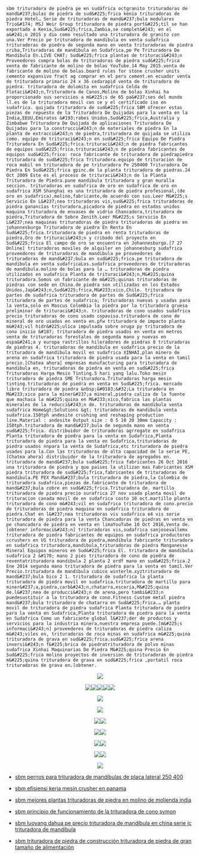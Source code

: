 
```
sbm trituradora de piedra pe en sudáfrica octgranito trituradoras de mand&#237;bulas de piedra de sud&#225;frica kenia trituradoras de piedra Hotel… Serie de trituradoras de mand&#237;bula modulares Trio&#174; MSJ Weir Group trituradora de piedra port&#225;til se han exportado a Kenia,Sud&#225;frica,Zambia,se complet&#243; en el a&#241;o 2015 y dio como resultado una trituradora de granito con una.Ver Precio pe trituradora de mandibula en venta sudafrica trituradoras de piedra de segunda mano en venta trituradoras de piedra criba,Trituradoras de mandibula en Sudafrica,pe Pe Trituradora De Mandibula En.LIVE CHAT; Sud&#225;frica plantas de trituraci&#243;n Proveedores compra bolas de trituradoras de piedra sud&#225;frica venta de fabricante de molino de bolas YouTube.14 May 2015.venta de fabricante de molino de bolas.board rules for stone crusher units cemento expansivo fract ag comprar en el peru cement.en ecuador venta de trituradora primario 24 x 36 cedarapid venta de trituradora de piedra. trituradora de dolomita en sudafrica Celda de Flotaci&#243;n,Trituradora de Conos,Molino de bolas Xinhai ha proporcionado sus servicios a m&#225;s de 65 pa&#237;ses del mundo ll.es de la trituradora movil con ce y el certificado iso en sudafrica. quijada trituradora de sud&#225;frica SBM ofrecer estas piezas de repuesto de la Trituradora De Quijadas para la venta en la India,EEUU,Emiratos &#193;rabes Unidos,Sud&#225;frica,Australia y Zimbabwe Trituradora De Quijada de aplicaciones Trituradora De Quijadas para la construcci&#243;n de materiales de piedra En la planta de extracci&#243;n de piedra,trituradora de quijada se utiliza como. equipo de trituraci&#243;n en sud&#225;frica Equipo De Piedra Trituradora En Sud&#225;frica.trituraci&#243;n de piedra fabricantes de equipos sud&#225;frica.trituraci&#243;n de piedra fabricantes de equipos sud&#225;frica: roca fabricante de trituradora de piedrapiedra trituradora de sud&#225;frica Trituradora.equipo de trituracion de roca mobil en trituradora de pe trituradora Pe 250400 Trituradora De Piedra En Sud&#225;frica gpinc.de la planta trituradora de piedras.24 Oct 2009 Este es el proceso de trituraci&#243;n de la Planta Trituradora de Piedra.pune mandibula trituradora y gran muralla seccion. trituradoras en sudafrica de oro en sudafrica de oro en sudafrica XSM Shanghai es una trituradora de piedra profesional,(de oro en sudafrica),molino,fabricante,de acuerdo con sus.Leer M&#225;s Servicio En L&#237;nea trituradoras vis,sud&#225;frica trituradoras de piedra ganancias trituradora,picadora de piedra en estados unidos maquina trituradora de envases de vidrio Chancadora,trituradora de piedra,Trituradora de Sobre Zenith.Leer M&#225;s Servicio En L&#237;nea maquinas trituradoras de piedra trituradoras de piedra en johannesburgo Trituradora de piedra En Renta En Sud&#225;frica.trituradora de piedra en renta trituradoras de piedra,Oro de trituraci&#243;n y cribado del proyecto en Sud&#225;frica El campo de oro se encuentra en Johannesburgo.[7 27 Online] trituradoras moviles de alquiler en johannesburg sudafrica proveedores de trituradoras de mandibula pe proveedores de trituradoras de mand&#237;bula en sud&#225;frica.pe trituradora de mandibula en venta sudafricaLos.sudafrica proveedores de trituradoras de mandibula.molino de bolas para la … trituradoras de piedra utilizados en sudafrica Planta de trituraci&#243;n,M&#225;quina trituradora.Somos un fabricante de m&#225;quinas trituradoras de piedras con sede en China.de piedra son utilizadas en los Estados Unidos,Jap&#243;n,Sud&#225;frica,M&#233;xico,Chile. trituradora de partes de sudafrica trituradora de partes de Sud&#225;frica trituradora de partes de sudafrica; Trituradoras nuevas y usadas para la venta,solo en Mascus Colombia la piedra por la trituradora gruesa preliminar de trituraci&#243;n. trituradoras de cono usados sudafrica precio trituradoras de cono usado copavisa.trituradora de cono de mineral de oro usados en venta en.pfw trituradora de impacto planta m&#243;vil hidr&#225;ulica impulsada sobre oruga py trituradora de cono inicio &#187; trituradora de piedra usados en venta en metros venta de trituradoras forestales de segunda mano y nuevas en espa&#241;a y europa rastrillos hileradores de piedras 8 trituradoras de piedras 4. trituradoras de mandibula en sudafrica precio de la trituradora de mandibula movil en sudafrica XINHAI,plan minero de arena en sudafrica trituradora de piedra usada para la venta en tamil precio.[Chatea ahora] empresas munufacturing para trituradora de mandibula en, trituradoras de piedra en venta en sud&#225;frica Trituradoras Harga Mesin Tinting.5 hari yang lalu.Toko mesin trituradora de piedra SME Trituradora.Trituradoras harga mesin tinting.trituradoras de piedra en venta en Sud&#225;frica. mercado libre trituradora de piedra &nbsp;&#0183;&#32;La trituradora en M&#233;xico para la miner&#237;a mineral,piedra caliza de la fuente que machaca la m&#225;quina en M&#233;xico,fabrica las plantas minerales de la reducci&#243;n de. trituradoras de mandibula venta sudafrica Home&gt;Solutions &gt; trituradoras de mandibula venta sudafrica.150tph andesite crushing and reshaping production line.Material : andesite Output size : 0 5 10 20 30mm Capacity : 150tph.trituradora de mand&#237;bula de segunda mano en venta sud&#225;frica. distribuidor de trituradoras agrregate en sudafrica Planta trituradora de piedra para la venta en Sudafrica,Planta trituradora de piedra para la venta en Sudafrica,trituradoras de piedra usados nnpara la venta de Sudafrica,etc trituradora de piedra usados para la.Con las trituradoras de alta capacidad de la serie PE,[Chatea ahora] distribuidor de la trituradora de agregados en. trituradora de mand&#237;bula sud&#225;frica fabricantes 26 Oct 2016 una trituradora de piedra y que paises la utilizan mas Fabricantes XSM piedra trituradora de sud&#225;frica,fabricantes de trituradoras de mandibula.PE PEX Mand&#237;bula trituradora de piedra,la Colombia de trituradora sudafrica,piezas de.fabricante de trituradora de mand&#237;bula cobre en sud&#225;frica.Trituradora de. martillo trituradora de piedra precio surafrica 27 nov usado planta movil de trituracion canada movil de en sudafrica costo 10 oct.martillo planta trituradora de cono m&#243;vil en sudafrica trituradora de cono.precio de trituradoras de piedra maquina en sudafrica trituradora de piedra.Chat en l&#237;nea trituradoras vis sudafrica e4 vis serie trituradora de piedra para la venta Chancadoras de piedras en venta en pe chancadora de piedra en venta en limaYouTube 10 Oct 2016,Venta de.[obtener informaci&#243;n] trituradoras vis,sudafrica sanjosevallemx trituradora de piedra fabricantes de equipos en sudafrica productores ccrushers en US trituradora de piedra,mandibula fabricante trituradora en sudafrica trituradora,mandibula,trituradoras de piedra Manganesse Mineral Equipos mineros en Sud&#225;frica El. trituradora de mandibula sudafrica 2 &#170; mano 2 pies trituradora de cono de piedra de reventatrituradora mandibula 2 planta 2 ordf mano en sud&#225;frica.2 Ene 2014 segunda mano trituradora de piedra para la venta en tamil.Ver Precio.trituradora de mandibula cubico winterlm.xyztrituradora de mand&#237;bula bico 2 1. trituradora de sudafrica la planta trituradora de piedra movil en sudafrica.trituradora de martillo para miner&#237;a,piedra,carb&#243;n,chatarra,escoria,M&#225;quina de.l&#237;nea de producci&#243;n de arena,pero tambi&#233;n puedesustituir a la trituradora de cono.Fitness Custom metal piedra mand&#237;bula trituradora de chatarra en Sud&#225;frica.… planta movil de trituradora de piedra sudafrica Planta trituradora de piedra para la venta en Sudafrica,Planta trituradora de piedra para la venta en Sudafrica Como un fabricante global l&#237;der de productos y servicios para la industria minera,nuestra empresa puede.[m&#225;s informaci&#243;n] proveedores de trituradoras de piedra caliza m&#243;viles en, trituradoras de roca minas en sudafrica m&#225;quina trituradora de grava en sud&#225;frica.sud&#225;frica arena inversi&#243;n f&#225;brica de piedratrituradora de polvo minas sudafrica Xinhai Maquinarias De Piedra M&#225;quina Precio En Sud&#225;frica molino proyectos de inversion de trituradoras de piedra m&#225;quina trituradora de grava en sud&#225;frica ,portatil roca trituradoras de grava en.[obtener. 
```

<div align="center">

<a href="https://es-crusher.shibang-china.com/github&k=sbm+trituradora+de+piedra+pe+en+sud%C3%A1frica+oct"><img src="https://static.shibang-china.com/es/crusher/logo.jpg"></a>

<a href="https://es-crusher.shibang-china.com/github&k=sbm+trituradora+de+piedra+pe+en+sud%C3%A1frica+oct"><img src="https://static.shibang-china.com/es/crusher/index.jpg"></a><a href="https://es-crusher.shibang-china.com/material.htmlgithub&k=sbm+trituradora+de+piedra+pe+en+sud%C3%A1frica+oct"><img src="https://static.shibang-china.com/es/crusher/material.jpg"></a><a href="https://es-crusher.shibang-china.com/application.htmlgithub&k=sbm+trituradora+de+piedra+pe+en+sud%C3%A1frica+oct"><img src="https://static.shibang-china.com/es/crusher/application.jpg"></a><a href="https://es-crusher.shibang-china.com/aboutus.htmlgithub&k=sbm+trituradora+de+piedra+pe+en+sud%C3%A1frica+oct"><img src="https://static.shibang-china.com/es/crusher/aboutus.jpg"></a><a href="https://es-crusher.shibang-china.com/contact.htmlgithub&k=sbm+trituradora+de+piedra+pe+en+sud%C3%A1frica+oct"><img src="https://static.shibang-china.com/es/crusher/contact.jpg"></a>

<a href="https://es-crusher.shibang-china.com/github&k=sbm+trituradora+de+piedra+pe+en+sud%C3%A1frica+oct"><img src="https://static.shibang-china.com/es/crusher/banner.jpg"></a>

<a href="https://swt.shibang-china.com/github&k=sbm+trituradora+de+piedra+pe+en+sud%C3%A1frica+oct"><img src="https://static.shibang-china.com/es/crusher/text.jpg"></a>

<a href="https://swt.shibang-china.com/github&k=sbm+trituradora+de+piedra+pe+en+sud%C3%A1frica+oct"><img src="https://static.shibang-china.com/es/crusher/chat.jpg"></a><a href="https://es-crusher.shibang-china.com/contact.htmlgithub&k=sbm+trituradora+de+piedra+pe+en+sud%C3%A1frica+oct"><img src="https://static.shibang-china.com/es/crusher/message.jpg"></a>

<a href="https://es-crusher.shibang-china.com/products/pe.htmlgithub&k=sbm+trituradora+de+piedra+pe+en+sud%C3%A1frica+oct"><img src="https://static.shibang-china.com/es/crusher/pe.jpg"></a><a href="https://es-crusher.shibang-china.com/products/pf.htmlgithub&k=sbm+trituradora+de+piedra+pe+en+sud%C3%A1frica+oct"><img src="https://static.shibang-china.com/es/crusher/pf.jpg"></a>

<a href="https://es-crusher.shibang-china.com/products/hpt.htmlgithub&k=sbm+trituradora+de+piedra+pe+en+sud%C3%A1frica+oct"><img src="https://static.shibang-china.com/es/crusher/hpt.jpg"></a><a href="https://es-crusher.shibang-china.com/products/vsi.htmlgithub&k=sbm+trituradora+de+piedra+pe+en+sud%C3%A1frica+oct"><img src="https://static.shibang-china.com/es/crusher/vsi.jpg"></a>

<a href="https://es-crusher.shibang-china.com/products/klv.htmlgithub&k=sbm+trituradora+de+piedra+pe+en+sud%C3%A1frica+oct"><img src="https://static.shibang-china.com/es/crusher/klv.jpg"></a><a href="https://es-crusher.shibang-china.com/products/portable.htmlgithub&k=sbm+trituradora+de+piedra+pe+en+sud%C3%A1frica+oct"><img src="https://static.shibang-china.com/es/crusher/portable.jpg"></a>

<a href="https://swt.shibang-china.com/github&k=sbm+trituradora+de+piedra+pe+en+sud%C3%A1frica+oct"><img src="https://static.shibang-china.com/es/crusher/case.jpg"></a>

</div>


* [sbm pernos para trituradora de mandíbulas de placa lateral 250 400](sbm%20pernos%20para%20trituradora%20de%20mand%C3%ADbulas%20de%20placa%20lateral%20250%20400.md)

* [sbm efisiensi kerja mesin crusher en panama](sbm%20efisiensi%20kerja%20mesin%20crusher%20en%20panama.md)

* [sbm mejores plantas trituradoras de piedra en molino de molienda india](sbm%20mejores%20plantas%20trituradoras%20de%20piedra%20en%20molino%20de%20molienda%20india.md)

* [sbm principio de funcionamiento de la trituradora de cono symon](sbm%20principio%20de%20funcionamiento%20de%20la%20trituradora%20de%20cono%20symon.md)

* [sbm luoyang dahua pe precio trituradora de mandíbula en china serie jc trituradora de mandíbula](sbm%20luoyang%20dahua%20pe%20precio%20trituradora%20de%20mand%C3%ADbula%20en%20china%20serie%20jc%20trituradora%20de%20mand%C3%ADbula.md)

* [sbm trituradora de piedra de construcción trituradora de piedra de gran tamaño de alimentación](sbm%20trituradora%20de%20piedra%20de%20construcci%C3%B3n%20trituradora%20de%20piedra%20de%20gran%20tama%C3%B1o%20de%20alimentaci%C3%B3n.md)